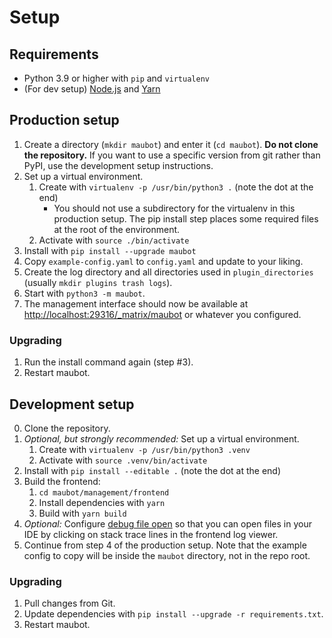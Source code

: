 # Setup
## Requirements
* Python 3.9 or higher with `pip` and `virtualenv`
* (For dev setup) [Node.js](https://nodejs.org/) and [Yarn](https://yarnpkg.com/en/docs/install)

## Production setup
1. Create a directory (`mkdir maubot`) and enter it (`cd maubot`).
   **Do not clone the repository.** If you want to use a specific version from
   git rather than PyPI, use the development setup instructions.
2. Set up a virtual environment.
   1. Create with `virtualenv -p /usr/bin/python3 .` (note the dot at the end)
      * You should not use a subdirectory for the virtualenv in this production
        setup. The pip install step places some required files at the root of
        the environment.
   2. Activate with `source ./bin/activate`
3. Install with `pip install --upgrade maubot`
4. Copy `example-config.yaml` to `config.yaml` and update to your liking.
5. Create the log directory and all directories used in `plugin_directories`
   (usually `mkdir plugins trash logs`).
6. Start with `python3 -m maubot`.
7. The management interface should now be available at
   <http://localhost:29316/_matrix/maubot> or whatever you configured.

### Upgrading
1. Run the install command again (step #3).
2. Restart maubot.

## Development setup
0. Clone the repository.
1. _Optional, but strongly recommended:_ Set up a virtual environment.
   1. Create with `virtualenv -p /usr/bin/python3 .venv`
   2. Activate with `source .venv/bin/activate`
2. Install with `pip install --editable .` (note the dot at the end)
3. Build the frontend:
   1. `cd maubot/management/frontend`
   2. Install dependencies with `yarn`
   3. Build with `yarn build`
4. _Optional:_ Configure [debug file open] so that you can open files in your
   IDE by clicking on stack trace lines in the frontend log viewer.
5. Continue from step 4 of the production setup. Note that the example config
   to copy will be inside the `maubot` directory, not in the repo root.

[debug file open]: ../../management-api.md#debug-file-open

### Upgrading
1. Pull changes from Git.
2. Update dependencies with `pip install --upgrade -r requirements.txt`.
3. Restart maubot.
